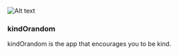 ![Alt text](/assets/images/kindOrandom-logo.png)

### kindOrandom

kindOrandom is the app that encourages you to be kind.
